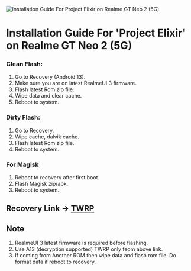 ![Installation Guide For Project Elixir on Realme GT Neo 2 (5G)](https://i.imgur.com/3UmK6nS.png "Installation")

# Installation Guide For 'Project Elixir' on Realme GT Neo 2 (5G)

### Clean Flash:
1. Go to Recovery (Android 13).
2. Make sure you are on latest RealmeUI 3 firmware.
3. Flash latest Rom zip file.
4. Wipe data and clear cache.
5. Reboot to system.

### Dirty Flash:
1. Go to Recovery.
2. Wipe cache, dalvik cache.
3. Flash latest Rom zip file.
4. Reboot to system.

### For Magisk
1. Reboot to recovery after first boot.
2. Flash Magisk zip/apk.
3. Reboot to system.

## Recovery Link -> [TWRP](https://forum.xda-developers.com/t/recovery-stable-twrp-v3-6-0_11-for-realme-gt-neo-2-bitra-unofficial.4380685/)

## Note
1. RealmeUI 3 latest firmware is required before flashing. 
2. Use A13 (decryption supported) TWRP only feom above link.
3. If coming from Another ROM then wipe data and flash rom file. Do format data if reboot to recovery.
